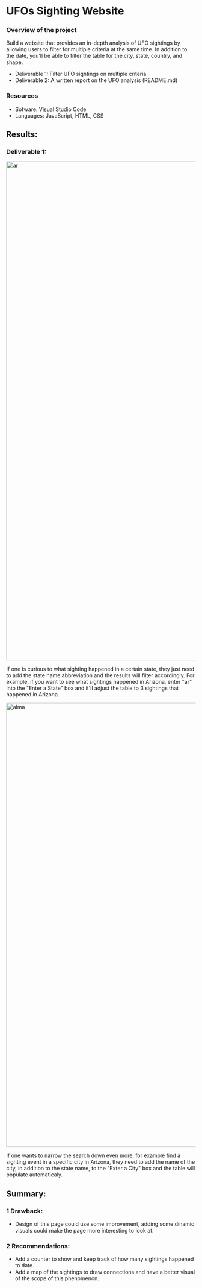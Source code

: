 # UFOs Sighting Website

### Overview of the project

Build a website that provides an in-depth analysis of UFO sightings by allowing users to filter for multiple criteria at the same time. In addition to the date, you’ll be able to filter the table for the city, state, country, and shape.

- Deliverable 1: Filter UFO sightings on multiple criteria
- Deliverable 2: A written report on the UFO analysis (README.md)

### Resources
- Sofware: Visual Studio Code
- Languages: JavaScript, HTML, CSS

## Results: 

### Deliverable 1:  

<img width="1324" alt="ar" src="https://user-images.githubusercontent.com/93845867/158039151-2022487e-0b7b-47d7-a939-4263f4ff8c85.png">

If one is curious to what sighting happened in a certain state, they just need to add the state name abbreviation and the results will filter accordingly. For example, if you want to see what sightings happened in Arizona, enter "ar" into the "Enter a State" box and it'll adjust the table to 3 sightings that happened in Arizona. 

<img width="1178" alt="alma" src="https://user-images.githubusercontent.com/93845867/158039295-95d56be8-201a-4e61-ac8e-54e753659d57.png">

If one wants to narrow the search down even more, for example find a sighting event in a specific city in Arizona, they need to add the name of the city, in addition to the state name, to the "Exter a City" box and the table will populate automaticaly.  

## Summary:

### 1 Drawback:
- Design of this page could use some improvement, adding some dinamic visuals could make the page more interesting to look at. 
 
### 2 Recommendations: 
- Add a counter to show and keep track of how many sightings happened to date. 
- Add a map of the sightings to draw connections and have a better visual of the scope of this phenomenon. 
